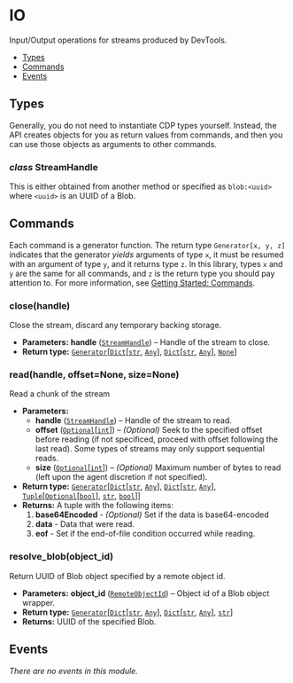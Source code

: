 # IO

Input/Output operations for streams produced by DevTools.

<a id="module-nodriver.cdp.io"></a>
* [Types]()
* [Commands]()
* [Events]()

## Types

Generally, you do not need to instantiate CDP types
yourself. Instead, the API creates objects for you as return
values from commands, and then you can use those objects as
arguments to other commands.

### *class* StreamHandle

This is either obtained from another method or specified as `blob:<uuid>` where
`<uuid>` is an UUID of a Blob.

## Commands

Each command is a generator function. The return
type `Generator[x, y, z]` indicates that the generator
*yields* arguments of type `x`, it must be resumed with
an argument of type `y`, and it returns type `z`. In
this library, types `x` and `y` are the same for all
commands, and `z` is the return type you should pay attention
to. For more information, see
[Getting Started: Commands](../../readme.md#getting-started-commands).

### close(handle)

Close the stream, discard any temporary backing storage.

* **Parameters:**
  **handle** ([`StreamHandle`](#nodriver.cdp.io.StreamHandle)) – Handle of the stream to close.
* **Return type:**
  [`Generator`](https://docs.python.org/3/library/typing.html#typing.Generator)[[`Dict`](https://docs.python.org/3/library/typing.html#typing.Dict)[[`str`](https://docs.python.org/3/library/stdtypes.html#str), [`Any`](https://docs.python.org/3/library/typing.html#typing.Any)], [`Dict`](https://docs.python.org/3/library/typing.html#typing.Dict)[[`str`](https://docs.python.org/3/library/stdtypes.html#str), [`Any`](https://docs.python.org/3/library/typing.html#typing.Any)], [`None`](https://docs.python.org/3/library/constants.html#None)]

### read(handle, offset=None, size=None)

Read a chunk of the stream

* **Parameters:**
  * **handle** ([`StreamHandle`](#nodriver.cdp.io.StreamHandle)) – Handle of the stream to read.
  * **offset** ([`Optional`](https://docs.python.org/3/library/typing.html#typing.Optional)[[`int`](https://docs.python.org/3/library/functions.html#int)]) –  *(Optional)* Seek to the specified offset before reading (if not specificed, proceed with offset following the last read). Some types of streams may only support sequential reads.
  * **size** ([`Optional`](https://docs.python.org/3/library/typing.html#typing.Optional)[[`int`](https://docs.python.org/3/library/functions.html#int)]) –  *(Optional)* Maximum number of bytes to read (left upon the agent discretion if not specified).
* **Return type:**
  [`Generator`](https://docs.python.org/3/library/typing.html#typing.Generator)[[`Dict`](https://docs.python.org/3/library/typing.html#typing.Dict)[[`str`](https://docs.python.org/3/library/stdtypes.html#str), [`Any`](https://docs.python.org/3/library/typing.html#typing.Any)], [`Dict`](https://docs.python.org/3/library/typing.html#typing.Dict)[[`str`](https://docs.python.org/3/library/stdtypes.html#str), [`Any`](https://docs.python.org/3/library/typing.html#typing.Any)], [`Tuple`](https://docs.python.org/3/library/typing.html#typing.Tuple)[[`Optional`](https://docs.python.org/3/library/typing.html#typing.Optional)[[`bool`](https://docs.python.org/3/library/functions.html#bool)], [`str`](https://docs.python.org/3/library/stdtypes.html#str), [`bool`](https://docs.python.org/3/library/functions.html#bool)]]
* **Returns:**
  A tuple with the following items:
  1. **base64Encoded** -  *(Optional)* Set if the data is base64-encoded
  2. **data** - Data that were read.
  3. **eof** - Set if the end-of-file condition occurred while reading.

### resolve_blob(object_id)

Return UUID of Blob object specified by a remote object id.

* **Parameters:**
  **object_id** ([`RemoteObjectId`](runtime.md#nodriver.cdp.runtime.RemoteObjectId)) – Object id of a Blob object wrapper.
* **Return type:**
  [`Generator`](https://docs.python.org/3/library/typing.html#typing.Generator)[[`Dict`](https://docs.python.org/3/library/typing.html#typing.Dict)[[`str`](https://docs.python.org/3/library/stdtypes.html#str), [`Any`](https://docs.python.org/3/library/typing.html#typing.Any)], [`Dict`](https://docs.python.org/3/library/typing.html#typing.Dict)[[`str`](https://docs.python.org/3/library/stdtypes.html#str), [`Any`](https://docs.python.org/3/library/typing.html#typing.Any)], [`str`](https://docs.python.org/3/library/stdtypes.html#str)]
* **Returns:**
  UUID of the specified Blob.

## Events

*There are no events in this module.*
